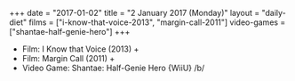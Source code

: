 +++
date = "2017-01-02"
title = "2 January 2017 (Monday)"
layout = "daily-diet"
films = ["i-know-that-voice-2013", "margin-call-2011"]
video-games = ["shantae-half-genie-hero"]
+++


* Film: I Know that Voice (2013) +
* Film: Margin Call (2011) +
* Video Game: Shantae: Half-Genie Hero {WiiU} /b/